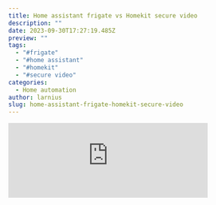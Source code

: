 ```yaml
---
title: Home assistant frigate vs Homekit secure video
description: ""
date: 2023-09-30T17:27:19.485Z
preview: ""
tags:
  - "#frigate"
  - "#home assistant"
  - "#homekit"
  - "#secure video"
categories:
  - Home automation
author: larnius
slug: home-assistant-frigate-homekit-secure-video
---
```


<iframe src="https://mastodontech.de/@larnius/111155313206743907/embed" class="mastodon-embed" style="max-width: 100%; border: 0" width="400" allowfullscreen="allowfullscreen"></iframe><script src="https://mastodontech.de/embed.js" async="async"></script>